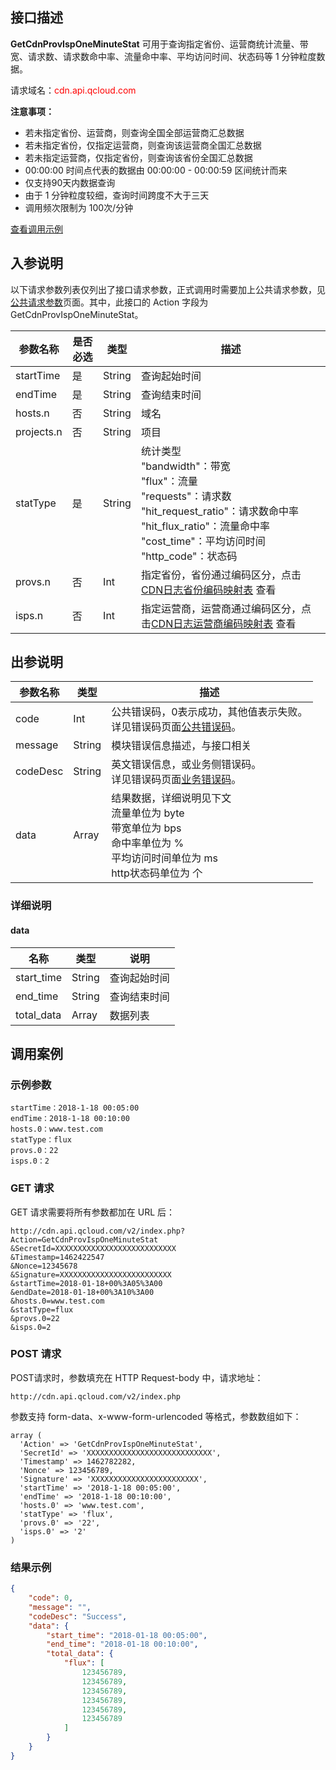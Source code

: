 ## 接口描述

**GetCdnProvIspOneMinuteStat** 可用于查询指定省份、运营商统计流量、带宽、请求数、请求数命中率、流量命中率、平均访问时间、状态码等 1 分钟粒度数据。

请求域名：<font style="color:red">cdn.api.qcloud.com</font>

**注意事项：**

+ 若未指定省份、运营商，则查询全国全部运营商汇总数据
+ 若未指定省份，仅指定运营商，则查询该运营商全国汇总数据
+ 若未指定运营商，仅指定省份，则查询该省份全国汇总数据
+ 00:00:00 时间点代表的数据由 00:00:00 - 00:00:59 区间统计而来
+ 仅支持90天内数据查询
+ 由于 1 分钟粒度较细，查询时间跨度不大于三天
+ 调用频次限制为 100次/分钟


[查看调用示例](/document/product/228/1734)

## 入参说明
以下请求参数列表仅列出了接口请求参数，正式调用时需要加上公共请求参数，见[公共请求参数](/doc/api/231/4473)页面。其中，此接口的 Action 字段为 GetCdnProvIspOneMinuteStat。

| 参数名称       | 是否必选 | 类型     | 描述                                       |
| ---------- | ---- | ------ | ---------------------------------------- |
| startTime  | 是    | String | 查询起始时间                                   |
| endTime    | 是    | String | 查询结束时间                                   |
| hosts.n    | 否    | String | 域名                                       |
| projects.n | 否    | String | 项目                                       |
| statType   | 是    | String | 统计类型<br/>"bandwidth"：带宽<br/>"flux"：流量<br/>"requests"：请求数<br/>"hit_request_ratio"：请求数命中率<br/>"hit_flux_ratio"：流量命中率<br/>"cost_time"：平均访问时间<br/>"http_code"：状态码 |
| provs.n    | 否    | Int    | 指定省份，省份通过编码区分，点击 [CDN日志省份编码映射表](/document/product/228/6316) 查看 |
| isps.n     | 否    | Int    | 指定运营商，运营商通过编码区分，点击[CDN日志运营商编码映射表](/document/product/228/6316) 查看 |

## 出参说明

| 参数名称     | 类型     | 描述                                       |
| -------- | ------ | ---------------------------------------- |
| code     | Int    | 公共错误码，0表示成功，其他值表示失败。<br/>详见错误码页面[公共错误码](/doc/api/231/5078#1.-.E5.85.AC.E5.85.B1.E9.94.99.E8.AF.AF.E7.A0.81)。 |
| message  | String | 模块错误信息描述，与接口相关                           |
| codeDesc | String | 英文错误信息，或业务侧错误码。<br/>详见错误码页面[业务错误码](/document/product/228/5078#2.-.E6.A8.A1.E5.9D.97.E9.94.99.E8.AF.AF.E7.A0.81)。 |
| data     | Array  | 结果数据，详细说明见下文<br/>流量单位为 byte<br/>带宽单位为 bps<br/>命中率单位为 %<br/>平均访问时间单位为 ms<br/>http状态码单位为 个 |

### 详细说明

#### data

| 名称         | 类型     | 说明     |
| ---------- | ------ | ------ |
| start_time | String | 查询起始时间 |
| end_time   | String | 查询结束时间 |
| total_data | Array  | 数据列表   |

## 调用案例

### 示例参数

```
startTime：2018-1-18 00:05:00
endTime：2018-1-18 00:10:00
hosts.0：www.test.com
statType：flux
provs.0：22
isps.0：2
```

### GET 请求

GET 请求需要将所有参数都加在 URL 后：

```
http://cdn.api.qcloud.com/v2/index.php?
Action=GetCdnProvIspOneMinuteStat
&SecretId=XXXXXXXXXXXXXXXXXXXXXXXXXXX
&Timestamp=1462422547
&Nonce=12345678
&Signature=XXXXXXXXXXXXXXXXXXXXXXXXX
&startTime=2018-01-18+00%3A05%3A00
&endDate=2018-01-18+00%3A10%3A00
&hosts.0=www.test.com
&statType=flux
&provs.0=22
&isps.0=2
```

### POST 请求

POST请求时，参数填充在 HTTP Request-body 中，请求地址：

```
http://cdn.api.qcloud.com/v2/index.php
```

参数支持 form-data、x-www-form-urlencoded 等格式，参数数组如下：

```
array (
  'Action' => 'GetCdnProvIspOneMinuteStat',
  'SecretId' => 'XXXXXXXXXXXXXXXXXXXXXXXXXXXX',
  'Timestamp' => 1462782282,
  'Nonce' => 123456789,
  'Signature' => 'XXXXXXXXXXXXXXXXXXXXXXXX',
  'startTime' => '2018-1-18 00:05:00',
  'endTime' => '2018-1-18 00:10:00',
  'hosts.0' => 'www.test.com',
  'statType' => 'flux',
  'provs.0' => '22',
  'isps.0' => '2'
)
```

### 结果示例

```json
{
    "code": 0,
    "message": "",
    "codeDesc": "Success",
    "data": {
        "start_time": "2018-01-18 00:05:00",
        "end_time": "2018-01-18 00:10:00",
        "total_data": {
            "flux": [
                123456789,
                123456789,
                123456789,
                123456789,
                123456789,
                123456789
            ]
        }
    }
}
```

